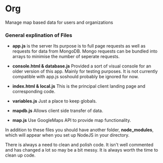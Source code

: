 # Org
Manage map based data for users and organizations

### General explination of Files

* **app.js** is the server Its purpose is to full page requests as well as requests for data from MongoDB. Mongo requests can be bundled into arrays to minimise the number of seperate requests. 

* **console.html & database.js** Provided a sort of visual console for an older version of this app. Mainly for testing purposes. It is not currently compatible with app.js soshould probably be ignored for now.

* **index.html & local.js** This is the principal client landing page and corresponding code.

* **variables.js** Just a place to keep globals.

* **mapdb.js** Allows client side transfer of data.

* **map.js** Use GoogleMaps API to provide map functionality.

In addition to these files you should have another folder, **node_modules**, which will appear when you set up NodeJS in your directory.

There is always a need to clean and polish code. It isn't well commented and has changed a lot so may be a bit messy. It is always worth the time to clean up code. 
